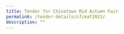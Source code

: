 ```yaml
---
title: Tender for Chinatown Mid Autumn Fair
permalink: /tender-details/cfcmaf2023/
description: ""
---
```

